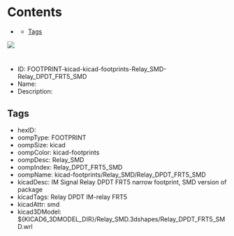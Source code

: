 



Contents
========

* [](#)
	* [Tags](#tags)
  
![][im]
# 

- ID: FOOTPRINT-kicad-kicad-footprints-Relay_SMD-Relay_DPDT_FRT5_SMD
- Name: 
- Description: 

## Tags

- hexID: 
- oompType: FOOTPRINT
- oompSize: kicad
- oompColor: kicad-footprints
- oompDesc: Relay_SMD
- oompIndex: Relay_DPDT_FRT5_SMD
- oompName: kicad-footprints/Relay_SMD/Relay_DPDT_FRT5_SMD
- kicadDesc: IM Signal Relay DPDT FRT5 narrow footprint, SMD version of package
- kicadTags: Relay DPDT IM-relay FRT5
- kicadAttr: smd
- kicad3DModel: ${KICAD6_3DMODEL_DIR}/Relay_SMD.3dshapes/Relay_DPDT_FRT5_SMD.wrl



[im]: image.png
